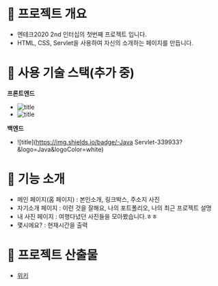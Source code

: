 # 🐼 프로젝트 개요

- 엔테크2020 2nd 인터십의 첫번째 프로젝트 입니다.
- HTML, CSS, Servlet을 사용하여 자신의 소개하는 페이지를 만듭니다.



# 🐶 사용 기술 스택(추가 중)

**프론트엔드**

- ![title](https://img.shields.io/badge/-HTML5-E8E8E8?&logo=html5&logoColor=white)
- ![title](https://img.shields.io/badge/-CSS-1572B6?&logo=CSS3&logoColor=white)

**백엔드**

- ![title](https://img.shields.io/badge/-Java Servlet-339933?&logo=Java&logoColor=white)



# 🐹 기능 소개

- 메인 페이지(홈 페이지) : 본인소개, 링크박스, 주소지 사진
- 자기소개 페이지 : 이런 것을 잘해요, 나의 포트폴리오, 나의 최근 프로젝트 설명
- 내 사진 페이지 : 여행다녔던 사진들을 모아봤습니다.ㅎㅎ
- 몇시에요? : 현재시간을 출력




# 🐻 프로젝트 산출물
- [위키](https://gitlab.edwith.org/nts-2020-2nd-team3/cho_hyun_wook/wikis/lecture01)

